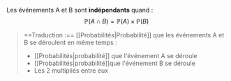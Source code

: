 Les événements A et B sont **indépendants** quand :
$$\mathbb{P}(A\cap B) = \mathbb{P}(A)\times\mathbb{P}(B)$$
> ==Traduction :==
> [[Probabilités|Probabilité]] que les événements A et B se déroulent en même temps :
> - [[Probabilités|probabilité]] que l'événement A se déroule
> - [[Probabilités|probabilité]]que l'événement B se déroule
> - Les 2 multipliés entre eux